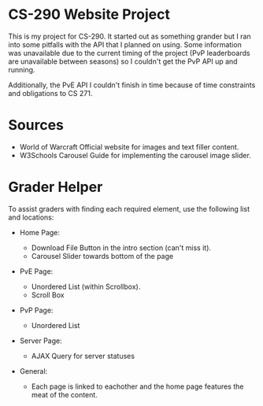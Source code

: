 # CS-290 Website Project

This is my project for CS-290. It started out as something grander but I ran into some pitfalls with the API that I planned on using. Some information was unavailable due to the current timing of the project (PvP leaderboards are unavailable between seasons) so I couldn't get the PvP API up and running.

Additionally, the PvE API I couldn't finish in time because of time constraints and obligations to CS 271. 

# Sources
- World of Warcraft Official website for images and text filler content.
- W3Schools Carousel Guide for implementing the carousel image slider.

# Grader Helper

To assist graders with finding each required element, use the following list and locations:

* Home Page:
    * Download File Button in the intro section (can't miss it).
    * Carousel Slider towards bottom of the page
    
* PvE Page:
    * Unordered List (within Scrollbox).
    * Scroll Box
    
* PvP Page:
    * Unordered List
    
* Server Page:
    * AJAX Query for server statuses
    
* General:
    * Each page is linked to eachother and the home page features the meat of the content.